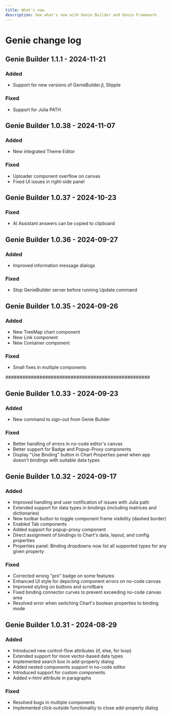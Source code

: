 ```yaml
---
title: What's new
description: See what's new with Genie Builder and Genie Framework
---
```



# Genie change log


## Genie Builder 1.1.1 - 2024-11-21

### Added
- Support for new versions of GenieBuilder.jl, Stipple

### Fixed
- Support for Julia PATH


## Genie Builder 1.0.38 - 2024-11-07

### Added
- New integrated Theme Editor

### Fixed
- Uploader component overflow on canvas
- Fixed UI issues in right-side panel



## Genie Builder 1.0.37 - 2024-10-23

### Fixed
- AI Assistant answers can be copied to clipboard


## Genie Builder 1.0.36 - 2024-09-27

### Added
- Improved information message dialogs

### Fixed
- Stop GenieBuilder server before running Update command


## Genie Builder 1.0.35 - 2024-09-26

### Added
- New TreeMap chart component
- New Link component
- New Container component

### Fixed
- Small fixes in multiple components


###################################################

## Genie Builder 1.0.33 - 2024-09-23

### Added
- New command to sign-out from Genie Builder

### Fixed
- Better handling of errors in no-code editor's canvas
- Better support for Badge and Popup-Proxy components
- Display "Use Binding" button in Chart Properties panel when app doesn't bindings with suitable data types

## Genie Builder 1.0.32 - 2024-09-17
### Added
- Improved handling and user notification of issues with Julia path
- Extended support for data types in bindings (including matrices and dictionaries)
- New toolbar button to toggle component frame visibility (dashed border)
- Enabled Tab components
- Added support for popup-proxy component
- Direct assignment of bindings to Chart's data, layout, and config properties
- Properties panel: Binding dropdowns now list all supported types for any given property

### Fixed
- Corrected wrong "pro" badge on some features
- Enhanced UI style for depicting component errors on no-code canvas
- Improved styling on buttons and scrollbars
- Fixed binding connector curves to prevent exceeding no-code canvas area
- Resolved error when switching Chart's boolean properties to binding mode

## Genie Builder 1.0.31 - 2024-08-29
### Added
- Introduced new control-flow attributes (if, else, for loop)
- Extended support for more vector-based data types
- Implemented search box in add-property dialog
- Added nested components support in no-code editor
- Introduced support for custom components
- Added v-html attribute in paragraphs

### Fixed
- Resolved bugs in multiple components
- Implemented click-outside functionality to close add-property dialog

